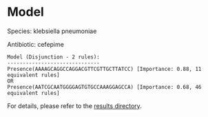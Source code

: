 
# Model

Species: klebsiella pneumoniae

Antibiotic: cefepime

```
Model (Disjunction - 2 rules):
------------------------------
Presence(AAAAGCAGGCCAGGACGTTCGTTGCTTATCC) [Importance: 0.88, 11 equivalent rules]
OR
Presence(AATCGCAATGGGGAGTGTGCCAAAGGAGCCA) [Importance: 0.68, 46 equivalent rules]

```

For details, please refer to the [results directory](../../../../../results/scm_b/klebsiella%20pneumoniae/cefepime/repeat_8/).

